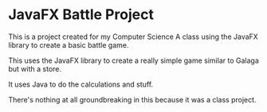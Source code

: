 # JavaFX Battle Project
This is a project created for my Computer Science A class using the JavaFX library to create a basic battle game.

This uses the JavaFX library to create a really simple game similar to Galaga but with a store.

It uses Java to do the calculations and stuff.

There's nothing at all groundbreaking in this because it was a class project.
